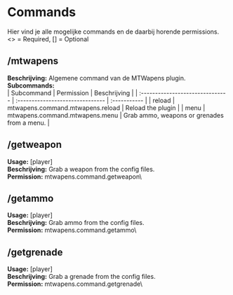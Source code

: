 # Commands
Hier vind je alle mogelijke commands en de daarbij horende permissions.\
<> = Required, [] = Optional

## /mtwapens
**Beschrijving:** Algemene command van de MTWapens plugin.\
**Subcommands:**\
| Subcommand                        | Permission                        | Beschrijving |
| :------------------------------- | :------------------------------- | :----------- |
| reload       | mtwapens.command.mtwapens.reload                        | Reload the plugin |
| menu       | mtwapens.command.mtwapens.menu                        | Grab ammo, weapons or grenades from a menu. |

## /getweapon
**Usage:** <weaponType> <durability> [player]\
**Beschrijving:** Grab a weapon from the config files.\
**Permission:** mtwapens.command.getweapon\

## /getammo
**Usage:** <ammoType> [player]\
**Beschrijving:** Grab ammo from the config files.\
**Permission:** mtwapens.command.getammo\

## /getgrenade
**Usage:** <grenadeType> <uses> [player]\
**Beschrijving:** Grab a grenade from the config files.\
**Permission:** mtwapens.command.getgrenade\